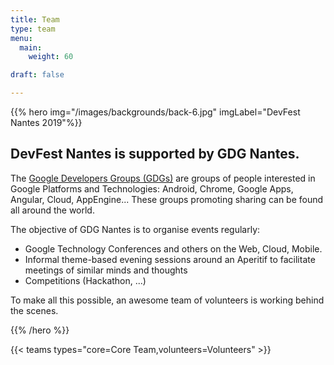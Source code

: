 ```yaml
---
title: Team
type: team
menu:
  main:
    weight: 60

draft: false

---
```


{{% hero img="/images/backgrounds/back-6.jpg" imgLabel="DevFest Nantes 2019"%}}

## DevFest Nantes is supported by GDG Nantes.

The [Google Developers Groups (GDGs)](http://developers.google.com/groups) are groups of people interested in Google Platforms and Technologies: Android, Chrome, Google Apps, Angular, Cloud, AppEngine... These groups promoting sharing can be found all around the world.

The objective of GDG Nantes is to organise events regularly:

 * Google Technology Conferences and others on the Web, Cloud, Mobile.
 * Informal theme-based evening sessions around an Aperitif to facilitate meetings of similar minds and thoughts
 * Competitions (Hackathon, ...)

To make all this possible, an awesome team of volunteers is working behind the scenes.

{{% /hero %}}

<!-- ... -->

{{< teams types="core=Core Team,volunteers=Volunteers" >}}

<!-- ... -->

<!-- 
{{% partners categories="communautes,media" %}}
# Partners
{{% /partners %}}
-->